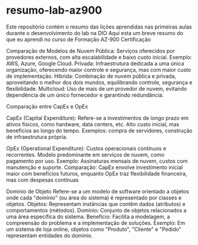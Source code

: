 # resumo-lab-az900
Este repositório contém o resumo das lições aprendidas nas primeiras aulas durante o desenvolvimento do lab na DIO
Aqui esta um breve resumo do que eu aprendi no curso de Formação AZ-900 Certificação

Comparação de Modelos de Nuvem
Pública: Serviços oferecidos por provedores externos, com alta escalabilidade e baixo custo inicial. Exemplo: AWS, Azure, Google Cloud.
Privada: Infraestrutura dedicada a uma única organização, oferecendo maior controle e segurança, mas com maior custo de implementação.
Híbrida: Combinação de nuvem pública e privada, aproveitando o melhor dos dois mundos, equilibrando controle, segurança e flexibilidade.
Multicloud: Uso de mais de um provedor de nuvem, evitando dependência de um único fornecedor e garantindo redundância.

Comparação entre CapEx e OpEx

CapEx (Capital Expenditure):
Refere-se a investimentos de longo prazo em ativos físicos, como hardware, data centers, etc.
Alto custo inicial, mas benefícios ao longo do tempo.
Exemplos: compra de servidores, construção de infraestrutura própria.

OpEx (Operational Expenditure):
Custos operacionais contínuos e recorrentes.
Modelo predominante em serviços de nuvem, como pagamento por uso.
Exemplo: Assinaturas mensais de nuvem, custos com manutenção e suporte.
Comparação: CapEx envolve investimento inicial maior com benefícios futuros, enquanto OpEx traz flexibilidade financeira, mas com despesas contínuas

Domínio de Objeto
Refere-se a um modelo de software orientado a objetos onde cada "domínio" (ou área do sistema) é representado por classes e objetos.
Objetos: Representam instâncias que contêm dados (atributos) e comportamentos (métodos).
Domínio: Conjunto de objetos relacionados a uma área específica do sistema.
Benefício: Facilita a modelagem, a compreensão do problema e a implementação de soluções.
Exemplo: Em um sistema de loja online, objetos como "Produto", "Cliente" e "Pedido" representam entidades do domínio.
